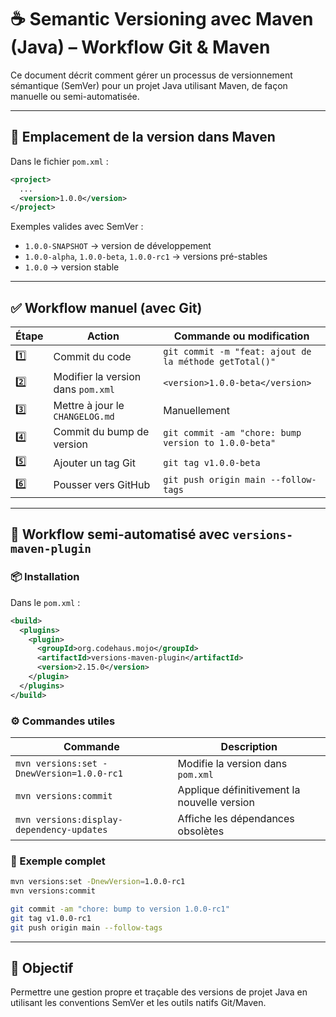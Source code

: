 # ☕ Semantic Versioning avec Maven (Java) – Workflow Git & Maven

Ce document décrit comment gérer un processus de versionnement sémantique (SemVer) pour un projet Java utilisant Maven, de façon manuelle ou semi-automatisée.

---

## 🧩 Emplacement de la version dans Maven

Dans le fichier `pom.xml` :

```xml
<project>
  ...
  <version>1.0.0</version>
</project>
```

Exemples valides avec SemVer :

- `1.0.0-SNAPSHOT` → version de développement
- `1.0.0-alpha`, `1.0.0-beta`, `1.0.0-rc1` → versions pré-stables
- `1.0.0` → version stable

---

## ✅ Workflow manuel (avec Git)

| Étape | Action | Commande ou modification |
|-------|--------|---------------------------|
| 1️⃣ | Commit du code | `git commit -m "feat: ajout de la méthode getTotal()"` |
| 2️⃣ | Modifier la version dans `pom.xml` | `<version>1.0.0-beta</version>` |
| 3️⃣ | Mettre à jour le `CHANGELOG.md` | Manuellement |
| 4️⃣ | Commit du bump de version | `git commit -am "chore: bump version to 1.0.0-beta"` |
| 5️⃣ | Ajouter un tag Git | `git tag v1.0.0-beta` |
| 6️⃣ | Pousser vers GitHub | `git push origin main --follow-tags` |

---

## 🔧 Workflow semi-automatisé avec `versions-maven-plugin`

### 📦 Installation

Dans le `pom.xml` :

```xml
<build>
  <plugins>
    <plugin>
      <groupId>org.codehaus.mojo</groupId>
      <artifactId>versions-maven-plugin</artifactId>
      <version>2.15.0</version>
    </plugin>
  </plugins>
</build>
```

### ⚙️ Commandes utiles

| Commande | Description |
|----------|-------------|
| `mvn versions:set -DnewVersion=1.0.0-rc1` | Modifie la version dans `pom.xml` |
| `mvn versions:commit` | Applique définitivement la nouvelle version |
| `mvn versions:display-dependency-updates` | Affiche les dépendances obsolètes |

### 🧪 Exemple complet

```bash
mvn versions:set -DnewVersion=1.0.0-rc1
mvn versions:commit

git commit -am "chore: bump to version 1.0.0-rc1"
git tag v1.0.0-rc1
git push origin main --follow-tags
```

---

## 🎯 Objectif

Permettre une gestion propre et traçable des versions de projet Java en utilisant les conventions SemVer et les outils natifs Git/Maven.